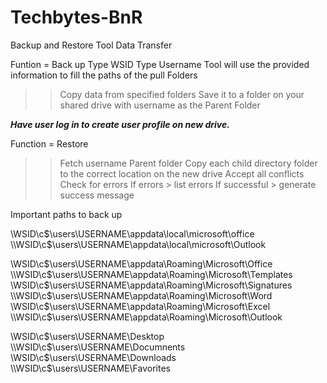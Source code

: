 # Techbytes-BnR
Backup and Restore Tool
Data Transfer


Funtion = Back up
Type WSID
Type Username
Tool will use the provided information to fill the paths of the pull Folders


>>Copy data from specified folders
>>Save it to a folder on your shared drive with username as the Parent Folder



***Have user log in to create user profile on new drive.***



Function = Restore
>>Fetch username Parent folder
>> Copy each child directory folder to the correct location on the new drive
>>Accept all conflicts
>>Check for errors
>>If errors > list errors
>>If successful > generate success message



Important paths to back up


\\WSID\c$\users\USERNAME\appdata\local\microsoft\office
\\WSID\c$\users\USERNAME\appdata\local\microsoft\Outlook

\\WSID\c$\users\USERNAME\appdata\Roaming\Microsoft\Office
\\WSID\c$\users\USERNAME\appdata\Roaming\Microsoft\Templates
\\WSID\c$\users\USERNAME\appdata\Roaming\Microsoft\Signatures
\\WSID\c$\users\USERNAME\appdata\Roaming\Microsoft\Word
\\WSID\c$\users\USERNAME\appdata\Roaming\Microsoft\Excel
\\WSID\c$\users\USERNAME\appdata\Roaming\Microsoft\Outlook

\\WSID\c$\users\USERNAME\Desktop
\\WSID\c$\users\USERNAME\Documnents
\\WSID\c$\users\USERNAME\Downloads
\\WSID\c$\users\USERNAME\Favorites
